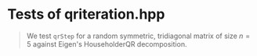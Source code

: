 # Tests of qriteration.hpp

> We test `qrStep` for a random symmetric, tridiagonal matrix of size $n = 5$ against Eigen's HouseholderQR decomposition.